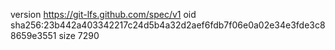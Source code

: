version https://git-lfs.github.com/spec/v1
oid sha256:23b442a403342217c24d5b4a32d2aef6fdb7f06e0a02e34e3fde3c88659e3551
size 7290
